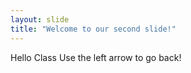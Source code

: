 ```yaml
---
layout: slide
title: "Welcome to our second slide!"
---
```

Hello Class
Use the left arrow to go back!
